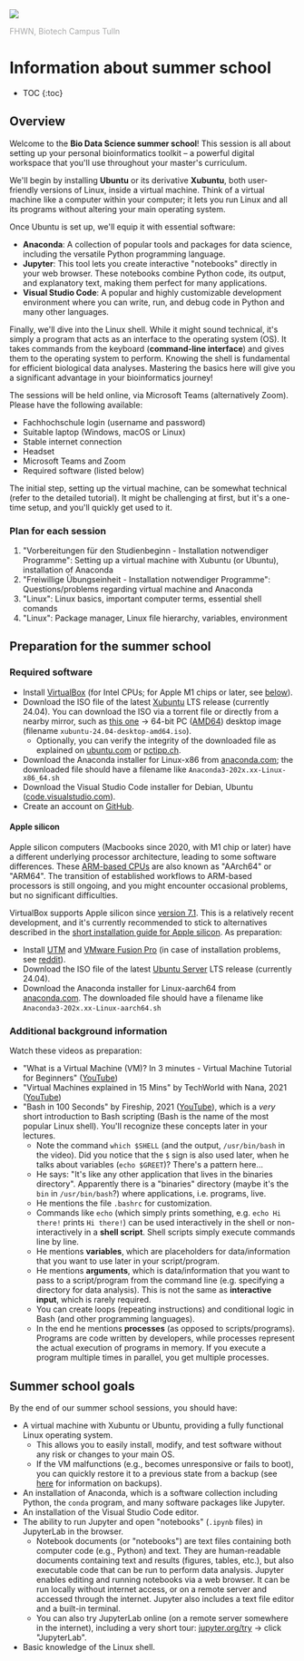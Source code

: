 <img src="https://tulln.fhwn.ac.at/assets/svg/fhwn-logo-tulln.svg">
<p style="color:darkgray;">FHWN, Biotech Campus Tulln</p>

<H1>Information about summer school</H1>

- TOC
  {:toc}

## Overview

Welcome to the **Bio Data Science summer school**! This session is all about setting up your personal bioinformatics toolkit – a powerful digital workspace that you'll use throughout your master's curriculum.

We'll begin by installing **Ubuntu** or its derivative **Xubuntu**, both user-friendly versions of Linux, inside a virtual machine. Think of a virtual machine like a computer within your computer; it lets you run Linux and all its programs without altering your main operating system.

Once Ubuntu is set up, we'll equip it with essential software:

- **Anaconda**: A collection of popular tools and packages for data science, including the versatile Python programming language.
- **Jupyter**: This tool lets you create interactive "notebooks" directly in your web browser. These notebooks combine Python code, its output, and explanatory text, making them perfect for many applications.
- **Visual Studio Code**: A popular and highly customizable development environment where you can write, run, and debug code in Python and many other languages.

Finally, we'll dive into the Linux shell. While it might sound technical, it's simply a program that acts as an interface to the operating system (OS). It takes commands from the keyboard (**command-line interface**) and gives them to the operating system to perform. Knowing the shell is fundamental for efficient biological data analyses. Mastering the basics here will give you a significant advantage in your bioinformatics journey!

The sessions will be held online, via Microsoft Teams (alternatively Zoom). Please have the following available:

- Fachhochschule login (username and password)
- Suitable laptop (Windows, macOS or Linux)
- Stable internet connection
- Headset
- Microsoft Teams and Zoom
- Required software (listed below)

The initial step, setting up the virtual machine, can be somewhat technical (refer to the detailed tutorial). It might be challenging at first, but it's a one-time setup, and you'll quickly get used to it.

### Plan for each session

1. "Vorbereitungen für den Studienbeginn - Installation notwendiger Programme": Setting up a virtual machine with Xubuntu (or Ubuntu), installation of Anaconda
2. "Freiwillige Übungseinheit - Installation notwendiger Programme": Questions/problems regarding virtual machine and Anaconda
3. "Linux": Linux basics, important computer terms, essential shell comands
4. "Linux": Package manager, Linux file hierarchy, variables, environment

## Preparation for the summer school

### Required software

- Install [VirtualBox](https://www.virtualbox.org/) (for Intel CPUs; for Apple M1 chips or later, see [below](#apple-silicon)).
- Download the ISO file of the latest [Xubuntu](https://xubuntu.org/) LTS release (currently 24.04). You can download the ISO via a torrent file or directly from a nearby mirror, such as [this one](http://ftp.uni-kl.de/pub/linux/ubuntu-dvd/xubuntu/releases/24.04/release/) → 64-bit PC ([AMD64](https://en.wikipedia.org/wiki/X86-64)) desktop image (filename `xubuntu-24.04-desktop-amd64.iso`).
  - Optionally, you can verify the integrity of the downloaded file as explained on [ubuntu.com](https://ubuntu.com/tutorials/how-to-verify-ubuntu) or [pctipp.ch](https://www.pctipp.ch/praxis/windows-10/windows-10-sha256-hash-bordmitteln-pruefen-2507915.html).
- Download the Anaconda installer for Linux-x86 from [anaconda.com](https://www.anaconda.com/download#download); the downloaded file should have a filename like `Anaconda3-202x.xx-Linux-x86_64.sh`
- Download the Visual Studio Code installer for Debian, Ubuntu ([code.visualstudio.com](https://code.visualstudio.com/Download)).
- Create an account on [GitHub](https://github.com/).

#### Apple silicon

Apple silicon computers (Macbooks since 2020, with M1 chip or later) have a different underlying processor architecture, leading to some software differences. These [ARM-based CPUs](https://www.quora.com/How-is-the-Apple-MacBook-M1-capable-of-beating-every-x86-chip-I-taught-ARM-was-weaker-than-x86) are also known as "AArch64" or "ARM64". The transition of established workflows to ARM-based processors is still ongoing, and you might encounter occasional problems, but no significant difficulties.

VirtualBox supports Apple silicon since [version 7.1](https://blogs.oracle.com/virtualization/post/oracle-virtualbox-710). This is a relatively recent development, and it's currently recommended to stick to alternatives described in the [short installation guide for Apple silicon](install_linux_in_UTM.md). As preparation:

- Install [UTM](https://docs.getutm.app/installation/macos/) and [VMware Fusion Pro](https://knowledge.broadcom.com/external/article/368667/download-and-license-information-for-vmw.html) (in case of installation problems, see [reddit](https://www.reddit.com/r/vmware/comments/1cry8ej/comment/l426xtq/)).
- Download the ISO file of the latest [Ubuntu Server](https://ubuntu.com/download/server/arm) LTS release (currently 24.04).
- Download the Anaconda installer for Linux-aarch64 from [anaconda.com](https://www.anaconda.com/download#download). The downloaded file should have a filename like `Anaconda3-202x.xx-Linux-aarch64.sh`

### Additional background information

Watch these videos as preparation:

- "What is a Virtual Machine (VM)? In 3 minutes - Virtual Machine Tutorial for Beginners" ([YouTube](https://www.youtube.com/watch?v=yIVXjl4SwVo))
- "Virtual Machines explained in 15 Mins" by TechWorld with Nana, 2021 ([YouTube](https://www.youtube.com/watch?v=mQP0wqNT_DI))
- "Bash in 100 Seconds" by Fireship, 2021 ([YouTube](https://www.youtube.com/watch?v=I4EWvMFj37g)), which is a _very_ short introduction to Bash scripting (Bash is the name of the most popular Linux shell). You'll recognize these concepts later in your lectures.
  - Note the command `which $SHELL` (and the output, `/usr/bin/bash` in the video). Did you notice that the `$` sign is also used later, when he talks about variables (`echo $GREET`)? There's a pattern here...
  - He says: "It's like any other application that lives in the binaries directory". Apparently there is a "binaries" directory (maybe it's the `bin` in `/usr/bin/bash`?) where applications, i.e. programs, live.
  - He mentions the file `.bashrc` for customization.
  - Commands like `echo` (which simply prints something, e.g. `echo Hi there!` prints `Hi there!`) can be used interactively in the shell or non-interactively in a **shell script**. Shell scripts simply execute commands line by line.
  - He mentions **variables**, which are placeholders for data/information that you want to use later in your script/program.
  - He mentions **arguments**, which is data/information that you want to pass to a script/program from the command line (e.g. specifying a directory for data analysis). This is not the same as **interactive input**, which is rarely required.
  - You can create loops (repeating instructions) and conditional logic in Bash (and other programming languages).
  - In the end he mentions **processes** (as opposed to scripts/programs). Programs are code written by developers, while processes represent the actual execution of programs in memory. If you execute a program multiple times in parallel, you get multiple processes.

## Summer school goals

By the end of our summer school sessions, you should have:

- A virtual machine with Xubuntu or Ubuntu, providing a fully functional Linux operating system.
  - This allows you to easily install, modify, and test software without any risk or changes to your main OS.
  - If the VM malfunctions (e.g., becomes unresponsive or fails to boot), you can quickly restore it to a previous state from a backup (see [here](https://biodatasciencetulln.github.io/Wiki/install_linux_in_virtualbox.html) for information on backups).
- An installation of Anaconda, which is a software collection including Python, the `conda` program, and many software packages like Jupyter.
- An installation of the Visual Studio Code editor.
- The ability to run Jupyter and open "notebooks" (`.ipynb` files) in JupyterLab in the browser.
  - Notebook documents (or "notebooks") are text files containing both computer code (e.g., Python) and text. They are human-readable documents containing text and results (figures, tables, etc.), but also executable code that can be run to perform data analysis. Jupyter enables editing and running notebooks via a web browser. It can be run locally without internet access, or on a remote server and accessed through the internet. Jupyter also includes a text file editor and a built-in terminal.
  - You can also try JupyterLab online (on a remote server somewhere in the internet), including a very short tour: [jupyter.org/try](https://jupyter.org/try) → click "JupyterLab".
- Basic knowledge of the Linux shell.
